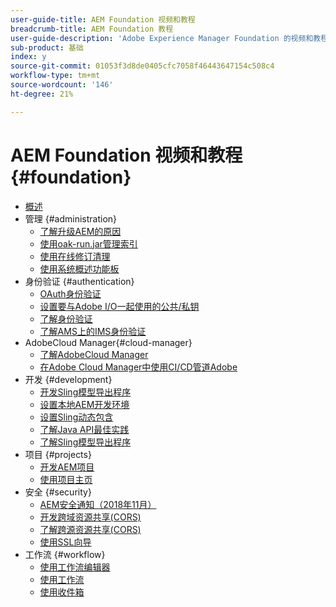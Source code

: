 ```yaml
---
user-guide-title: AEM Foundation 视频和教程
breadcrumb-title: AEM Foundation 教程
user-guide-description: 'Adobe Experience Manager Foundation 的视频和教程集合。 '
sub-product: 基础
index: y
source-git-commit: 01053f3d8de0405cfc7058f46443647154c508c4
workflow-type: tm+mt
source-wordcount: '146'
ht-degree: 21%

---
```



# AEM Foundation 视频和教程 {#foundation}

+ [概述](./overview.md)
+ 管理 {#administration}
   + [了解升级AEM的原因](./administration/understand-reasons-to-upgrade.md)
   + [使用oak-run.jar管理索引](./administration/use-oak-run-jar-to-manage-indexes.md)
   + [使用在线修订清理](./administration/use-online-revision-clean-up.md)
   + [使用系统概述功能板](./administration/use-the-system-overview-dashboard.md)
+ 身份验证 {#authentication}
   + [OAuth身份验证](authentication/oauth-code-sample-develop.md)
   + [设置要与Adobe I/O一起使用的公共/私钥](authentication/set-up-public-private-keys-for-use-with-aem-and-adobe-io.md)
   + [了解身份验证](authentication/authentication-support-article-understand.md)
   + [了解AMS上的IMS身份验证](authentication/adobe-ims-authentication-technical-video-understand.md)
+ AdobeCloud Manager{#cloud-manager}
   + [了解AdobeCloud Manager](./cloud-manager/understand-cloud-manager-for-aem.md)
   + [在Adobe Cloud Manager中使用CI/CD管道Adobe](./cloud-manager/use-the-cicd-pipeline-in-cloud-manager-for-aem.md)
+ 开发 {#development}
   + [开发Sling模型导出程序](./development/develop-sling-model-exporter.md)
   + [设置本地AEM开发环境](./development/set-up-a-local-aem-development-environment.md)
   + [设置Sling动态包含](./development/set-up-sling-dynamic-include.md)
   + [了解Java API最佳实践](./development/understand-java-api-best-practices.md)
   + [了解Sling模型导出程序](./development/understand-sling-model-exporter.md)
+ 项目 {#projects}
   + [开发AEM项目](./projects/develop-aem-projects.md)
   + [使用项目主页](./projects/use-project-masters.md)
+ 安全 {#security}
   + [AEM安全通知（2018年11月）](./security/aem-security-notification-2018-11.md)
   + [开发跨域资源共享(CORS)](./security/develop-for-cross-origin-resource-sharing.md)
   + [了解跨源资源共享(CORS)](./security/understand-cross-origin-resource-sharing.md)
   + [使用SSL向导](./security/use-the-ssl-wizard.md)
+ 工作流 {#workflow}
   + [使用工作流编辑器](./workflow/use-the-workflow-editor.md)
   + [使用工作流](./workflow/use-workflow.md)
   + [使用收件箱](./workflow/use-the-inbox.md)

